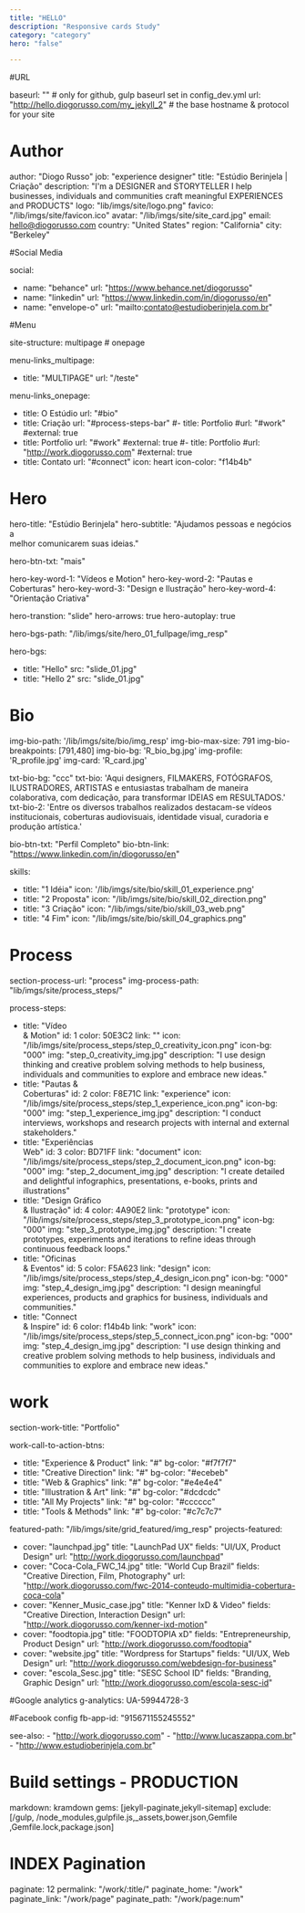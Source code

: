 ```yaml
---
title: "HELLO"
description: "Responsive cards Study"
category: "category"
hero: "false"

---
```



#URL

baseurl: "" # only for github, gulp baseurl set in config_dev.yml
url: "http://hello.diogorusso.com/my_jekyll_2" # the base hostname & protocol for your site


# Author

author: "Diogo Russo"
job: "experience designer"
title: "Estúdio Berinjela | Criação"
description: "I'm a DESIGNER and STORYTELLER
I help businesses, individuals and communities craft meaningful EXPERIENCES and PRODUCTS"
logo: "lib/imgs/site/logo.png"
favico: "/lib/imgs/site/favicon.ico"
avatar: "/lib/imgs/site/site_card.jpg"
email: hello@diogorusso.com
country: "United States"
region: "California"
city: "Berkeley"



#Social Media

social:
  - name: "behance"
    url: "https://www.behance.net/diogorusso"
  - name: "linkedin"
    url: "https://www.linkedin.com/in/diogorusso/en"
  - name: "envelope-o"
    url: "mailto:contato@estudioberinjela.com.br"



#Menu 

site-structure: multipage # onepage

menu-links_multipage:
  - title: "MULTIPAGE"
    url: "/teste"

menu-links_onepage:
  - title: O Estúdio
    url: "#bio"
  - title: Criação
    url: "#process-steps-bar"
  #- title: Portfolio
    #url: "#work"
    #external: true
  - title: Portfolio
    url: "#work"
    #external: true
  #- title: Portfolio
    #url: "http://work.diogorusso.com"
    #external: true
  - title: Contato
    url: "#connect"
    icon: heart
    icon-color: "f14b4b"




# Hero 

hero-title: "Estúdio Berinjela"
hero-subtitle: "Ajudamos pessoas e negócios a<br> melhor comunicarem suas ideias."

hero-btn-txt: "mais"

hero-key-word-1: "Vídeos e Motion"
hero-key-word-2: "Pautas e Coberturas"
hero-key-word-3: "Design e Ilustração"
hero-key-word-4: "Orientação Criativa"



hero-transtion: "slide"
hero-arrows: true
hero-autoplay: true

hero-bgs-path: "/lib/imgs/site/hero_01_fullpage/img_resp"

hero-bgs:
  - title: "Hello"
    src: "slide_01.jpg"
  - title: "Hello 2"
    src: "slide_01.jpg" 


# Bio

img-bio-path: '/lib/imgs/site/bio/img_resp'
img-bio-max-size: 791
img-bio-breakpoints: [791,480]
img-bio-bg: 'R_bio_bg.jpg'
img-profile: 'R_profile.jpg'
img-card: 'R_card.jpg'


txt-bio-bg: "ccc"
txt-bio: 'Aqui designers, FILMAKERS, FOTÓGRAFOS, ILUSTRADORES, ARTISTAS e entusiastas trabalham de maneira colaborativa, com dedicação, para transformar IDEIAS em RESULTADOS.'
txt-bio-2: 'Entre os diversos trabalhos realizados destacam-se vídeos institucionais, coberturas audiovisuais, identidade visual, curadoria e produção artística.'

bio-btn-txt:  "Perfil Completo"
bio-btn-link:  "https://www.linkedin.com/in/diogorusso/en"


skills: 
  - title: "1 Idéia"
    icon: '/lib/imgs/site/bio/skill_01_experience.png'
  - title: "2 Proposta"
    icon: "/lib/imgs/site/bio/skill_02_direction.png"
  - title: "3 Criação"
    icon: "/lib/imgs/site/bio/skill_03_web.png"
  - title: "4 Fim"
    icon: "/lib/imgs/site/bio/skill_04_graphics.png"


# Process

section-process-url: "process"
img-process-path: "lib/imgs/site/process_steps/"


process-steps:
  - title: "Vídeo <br>& Motion"
    id: 1
    color: 50E3C2
    link: ""
    icon: "/lib/imgs/site/process_steps/step_0_creativity_icon.png"
    icon-bg: "000"
    img: "step_0_creativity_img.jpg" 
    description: "I use design thinking and creative problem solving methods to help business, individuals and communities to explore and embrace new ideas."
  - title: "Pautas &<br> Coberturas"
    id: 2
    color: F8E71C
    link: "experience"
    icon: "/lib/imgs/site/process_steps/step_1_experience_icon.png"
    icon-bg: "000"
    img: "step_1_experience_img.jpg" 
    description: "I conduct interviews, workshops and research projects with internal and external stakeholders."
  - title: "Experiências <br>Web"
    id: 3
    color: BD71FF
    link: "document"
    icon: "/lib/imgs/site/process_steps/step_2_document_icon.png"
    icon-bg: "000"
    img: "step_2_document_img.jpg" 
    description: "I create detailed and delightful infographics, presentations, e-books, prints and illustrations"
  - title: "Design Gráfico <br> & Ilustração"
    id: 4
    color: 4A90E2
    link: "prototype"
    icon: "/lib/imgs/site/process_steps/step_3_prototype_icon.png"
    icon-bg: "000"
    img: "step_3_prototype_img.jpg" 
    description: "I create prototypes, experiments and iterations to refine ideas through continuous feedback loops."
  - title: "Oficinas<br> & Eventos"
    id: 5
    color: F5A623
    link: "design"
    icon: "/lib/imgs/site/process_steps/step_4_design_icon.png"
    icon-bg: "000"
    img: "step_4_design_img.jpg" 
    description: "I design meaningful experiences, products and graphics for business, individuals and communities."
  - title: "Connect<br> & Inspire"
    id: 6
    color: f14b4b
    link: "work"
    icon: "/lib/imgs/site/process_steps/step_5_connect_icon.png"
    icon-bg: "000"
    img: "step_4_design_img.jpg" 
    description: "I use design thinking and creative problem solving methods to help business, individuals and communities to explore and embrace new ideas."


# work

section-work-title: "Portfolio"

work-call-to-action-btns:
  - title: "Experience & Product"
    link: "#"
    bg-color: "#f7f7f7"
  - title: "Creative Direction"
    link: "#"
    bg-color: "#ecebeb"
  - title: "Web & Graphics"
    link: "#"
    bg-color: "#e4e4e4"
  - title: "Illustration & Art"
    link: "#"
    bg-color: "#dcdcdc"
  - title: "All My Projects"
    link: "#"
    bg-color: "#cccccc"
  - title: "Tools & Methods"
    link: "#"
    bg-color: "#c7c7c7"





featured-path: "/lib/imgs/site/grid_featured/img_resp"
projects-featured:
  - cover: "launchpad.jpg"
    title: "LaunchPad UX"
    fields: "UI/UX, Product Design"
    url: "http://work.diogorusso.com/launchpad"
  - cover: "Coca-Cola_FWC_14.jpg"
    title: "World Cup Brazil"
    fields: "Creative Direction, Film, Photography"
    url: "http://work.diogorusso.com/fwc-2014-conteudo-multimidia-cobertura-coca-cola"
  - cover: "Kenner_Music_case.jpg"
    title: "Kenner IxD & Video"
    fields: "Creative Direction, Interaction Design"
    url: "http://work.diogorusso.com/kenner-ixd-motion"
  - cover: "foodtopia.jpg"
    title: "FOODTOPIA xD"
    fields: "Entrepreneurship, Product Design"
    url: "http://work.diogorusso.com/foodtopia"
  - cover: "website.jpg"
    title: "Wordpress for Startups"
    fields: "UI/UX, Web Design"
    url: "http://work.diogorusso.com/webdesign-for-business"
  - cover: "escola_Sesc.jpg"
    title: "SESC School ID"
    fields: "Branding, Graphic Design"
    url: "http://work.diogorusso.com/escola-sesc-id"



#Google analytics
g-analytics: UA-59944728-3


#Facebook config
fb-app-id: "915671155245552"

see-also:
    - "http://work.diogorusso.com"
    - "http://www.lucaszappa.com.br"
    - "http://www.estudioberinjela.com.br"



# Build settings - PRODUCTION
markdown: kramdown
gems: [jekyll-paginate,jekyll-sitemap]
exclude: [/gulp, /node_modules,gulpfile.js,_assets,bower.json,Gemfile ,Gemfile.lock,package.json]




# INDEX Pagination

paginate: 12
permalink: "/work/:title/"
paginate_home: "/work"
paginate_link: "/work/page"
paginate_path: "/work/page:num"
